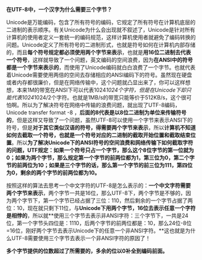 **在UTF-8中，一个汉字为什么需要三个字节？**

Unicode是万能编码，包含了所有符号的编码，它规定了所有符号在计算机底层的二进制的表示顺序。有关Unicode为什么会出现就不叙述了，Unicode是针对所有计算机的使用者定义一套统一的编码规范，这样计算机使用者就避免了编码转换的问题。Unicode定义了所有符号的二进制形式，也就是符号如何在计算机内部存储的，而且**每个符号规定都必须使用两个字节来表示**，也就是**用16位二进制去代表一个符号**，这样就导致了一个问题，英文编码的空间浪费，因为**在ANSI中的符号都是一个字节来表示的**，而使用了Unicode编码就白白浪费了一个字节。也就代表着Unicode需要使用两倍的空间去存储相应的ANSI编码下的符号。虽然现在硬盘或者内存都很廉价，但是在网络传输中，这个问题就凸显出来了，你可以这样想想，本来1M的带宽在ANSI下可以代表1024*1024个字符，但是在Unicode下却只能代表1024*1024/2个字符。也就是1MB/s的带宽只能等价于512KB/s，这个很可怕啊。所以为了解决符号在网络中传输的浪费问题，就出现了UTF-8编码，Unicode transfer format -8 ，**后面的8代表是以8位二进制为单位来传输符号的**，但是这样又导致了一个问题，虽然UTF-8可以使用一个字节来表示ANSI下的符号，但是**对于其它类似汉语的符号，得需要两个字节来表示**，所以**计算机不知道如何去截取一个符号，也就是一个符号对应的二进制的截取开始位置和截取结束位置**。所以**为了解决Unicode下的ANSI符号的空间浪费和网络传输下如何截取字符的问题，UTF规定：如果一个符号只占一个字节，那么这个8位字节的第一位就为0；如果为两个字节，那么规定第一个字节的前两位都为1，第三位为0，第二个字节的前两位为10；如果是三个字节的话，那么第一个字节的前三位为111，第四位为0，剩余的两个字节的前两位都为10。**

按照这样的算法去思考一个中文字符的UTF-8是怎么表示的：**一个中文字符需要两个字节来表示**，两个字节一共是16位，那么UTF-8下，两个字节是不够的，因为两个字节下，第一个字节已经占据了三位：110，然后剩余的一个字节占据了两位：10，现在就只剩下11位，与**Unicode下用两个字节，16位去表示任意一个字符是相悖的**，所以就**使用三个字节去表示非ANSI字符：三个字节下，一共是24位，第一个字节头四位是：1110，后两个字节的前两位都是：10，那么24位-8位=16位，刚好两个字节去表示Unicode下的任意一个非ANSI字符。**这也就是为什么UTF-8需要使用三个字节去表示一个非ANSI字符的原因了！

**多个字节提供的位数超过了所需要的，多余的位以0补全到编码前面。**